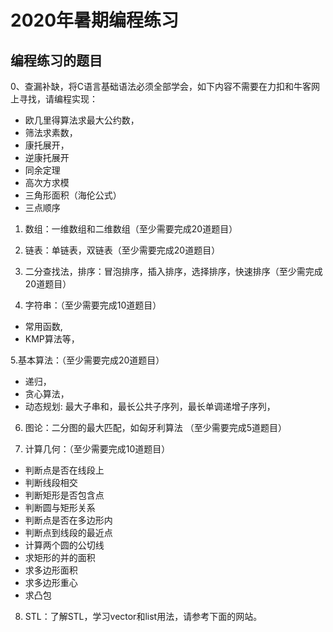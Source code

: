 # 2020年暑期编程练习

## 编程练习的题目

0、查漏补缺，将C语言基础语法必须全部学会，如下内容不需要在力扣和牛客网上寻找，请编程实现：
* 欧几里得算法求最大公约数，
* 筛法求素数，
* 康托展开，
* 逆康托展开
* 同余定理
* 高次方求模
* 三角形面积（海伦公式）
* 三点顺序

1. 数组：一维数组和二维数组（至少需要完成20道题目）

2. 链表：单链表，双链表（至少需要完成20道题目）

3. 二分查找法，排序：冒泡排序，插入排序，选择排序，快速排序（至少需完成20道题目）

4. 字符串：（至少需要完成10道题目）
* 常用函数,
* KMP算法等，

5.基本算法：（至少需要完成20道题目）
* 递归，
* 贪心算法，
* 动态规划: 最大子串和，最长公共子序列，最长单调递增子序列，

6. 图论：二分图的最大匹配，如匈牙利算法 （至少需要完成5道题目）

7. 计算几何：（至少需要完成10道题目）
* 判断点是否在线段上
* 判断线段相交
* 判断矩形是否包含点
* 判断圆与矩形关系
* 判断点是否在多边形内
* 判断点到线段的最近点
* 计算两个圆的公切线
* 求矩形的并的面积
* 求多边形面积
* 求多边形重心
* 求凸包

8. STL：了解STL，学习vector和list用法，请参考下面的网站。
